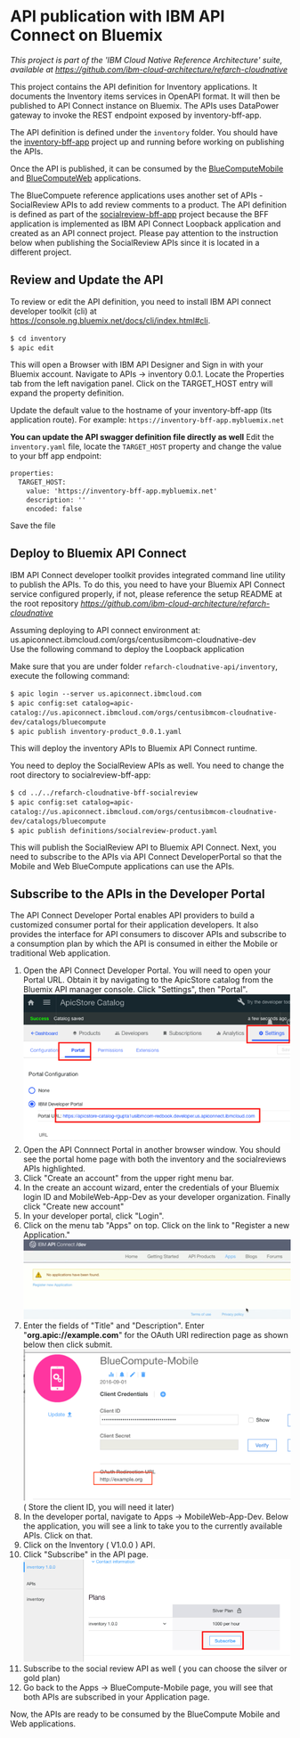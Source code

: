 # API publication with IBM API Connect on Bluemix

*This project is part of the 'IBM Cloud Native Reference Architecture' suite, available at
https://github.com/ibm-cloud-architecture/refarch-cloudnative*

This project contains the API definition for Inventory applications. It documents the Inventory items services in OpenAPI format. It will then be published to API Connect instance on Bluemix. The APIs uses DataPower gateway to invoke the REST endpoint exposed by inventory-bff-app.

The API definition is defined under the `inventory` folder.
You should have the [inventory-bff-app](https://github.com/ibm-cloud-architecture/refarch-cloudnative-bff-inventory) project up and running before working on publishing the APIs.

Once the API is published, it can be consumed by the [BlueComputeMobile](https://github.com/ibm-cloud-architecture/refarch-cloudnative-bluecompute-mobile) and [BlueComputeWeb](https://github.com/ibm-cloud-architecture/refarch-cloudnative-bluecompute-web) applications.


The BlueCompuete reference applications uses another set of APIs - SocialReview APIs to add review comments to a product. The API definition is defined as part of the [socialreview-bff-app](https://github.com/ibm-cloud-architecture/refarch-cloudnative-bff-socialreview) project because the BFF application is implemented as IBM API Connect Loopback application and created as an API connect project. Please pay attention to the instruction below when publishing the SocialReview APIs since it is located in a different project.

## Review and Update the API

To review or edit the API definition, you need to install IBM API connect developer toolkit (cli) at https://console.ng.bluemix.net/docs/cli/index.html#cli.

  `$ cd inventory`  
  `$ apic edit`  

This will open a Browser with IBM API Designer and Sign in with your Bluemix account.
Navigate to APIs -> inventory 0.0.1. Locate the Properties tab from the left navigation panel. Click on the TARGET_HOST entry will expand the property definition.

Update the default value to the hostname of your inventory-bff-app (Its application route). For example:
  `https://inventory-bff-app.mybluemix.net`

**You can update the API swagger definition file directly as well**
Edit the `inventory.yaml` file, locate the `TARGET_HOST` property and change the value to your bff app endpoint:

```
properties:
  TARGET_HOST:
    value: 'https://inventory-bff-app.mybluemix.net'
    description: ''
    encoded: false
```

Save the file


## Deploy to Bluemix API Connect

IBM API Connect developer toolkit provides integrated command line utility to publish the APIs. To do this, you need to have your Bluemix API Connect service configured properly, if not, please reference the setup README at the root repository *https://github.com/ibm-cloud-architecture/refarch-cloudnative*

Assuming deploying to API connect environment at: us.apiconnect.ibmcloud.com/orgs/centusibmcom-cloudnative-dev  
Use the following command to deploy the Loopback application

Make sure that you are under folder `refarch-cloudnative-api/inventory`, execute the following command:

   `$ apic login --server us.apiconnect.ibmcloud.com`  
   `$ apic config:set catalog=apic-catalog://us.apiconnect.ibmcloud.com/orgs/centusibmcom-cloudnative-dev/catalogs/bluecompute`  
   `$ apic publish inventory-product_0.0.1.yaml`

This will deploy the inventory APIs to Bluemix API Connect runtime.

You need to deploy the SocialReview APIs as well. You need to change the root directory to socialreview-bff-app:

  `$ cd ../../refarch-cloudnative-bff-socialreview`  
  `$ apic config:set catalog=apic-catalog://us.apiconnect.ibmcloud.com/orgs/centusibmcom-cloudnative-dev/catalogs/bluecompute`  
  `$ apic publish definitions/socialreview-product.yaml`  


This will publish the SocialReview API to Bluemix API Connect.
Next, you need to subscribe to the APIs via API Connect DeveloperPortal so that the Mobile and Web BlueCompute applications can use the APIs.

## Subscribe to the APIs in the Developer Portal

The API Connect Developer Portal enables API providers to build a customized consumer portal for their application developers. It also provides the interface for API consumers to discover APIs and subscribe to a consumption plan by which the API is consumed in either the Mobile or traditional Web application.

1. Open the API Connect Developer Portal. You will need to open your Portal URL. Obtain it by navigating to the ApicStore catalog from the Bluemix API manager console. Click "Settings", then "Portal". ![API Running](static/imgs/bluemix_15.png?raw=true)  
2. Open the API Connnect Portal in another browser window. You should see the portal home page with both the inventory and the socialreviews APIs highlighted.  
3. Click "Create an account" from the upper right menu bar.  
4. In the create an account wizard, enter the credentials of your Bluemix login ID and MobileWeb-App-Dev as your developer organization. Finally click "Create new account"  
5. In your developer portal, click "Login".  
6. Click on the menu tab "Apps" on top. Click on the link to "Register a new Application."  
![API Running](static/imgs/bluemix_16.png?raw=true)  
7. Enter the fields of "Title" and "Description". Enter "**org.apic://example.com**" for the OAuth URI redirection page as shown below then click submit.  
![API Running](static/imgs/bluemix_17.png?raw=true) ( Store the client ID, you will need it later)  
8. In the developer portal, navigate to Apps -> MobileWeb-App-Dev. Below the application, you will see a link to take you to the currently available APIs. Click on that.  
9. Click on the Inventory ( V1.0.0 ) API.  
10. Click "Subscribe" in the API page.  
![API Running](static/imgs/bluemix_18.png?raw=true)   
11. Subscribe to the social review API as well ( you can choose the silver or gold plan)  
12. Go back to the Apps -> BlueCompute-Mobile page, you will see that both APIs are subscribed in your Application page.  

Now, the APIs are ready to be consumed by the BlueCompute Mobile and Web applications. 
